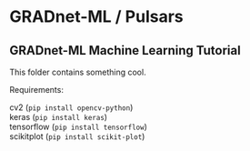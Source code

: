 # GRADnet-ML / Pulsars
GRADnet-ML Machine Learning Tutorial
-------------------------------------------------------------------------------------------------
This folder contains something cool.

Requirements:

cv2 (`pip install opencv-python`)  
keras (`pip install keras`)  
tensorflow (`pip install tensorflow`)  
scikitplot (`pip install scikit-plot`)  
